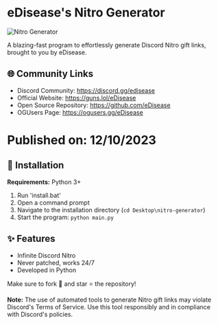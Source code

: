 # eDisease's Nitro Generator

![Nitro Generator](https://cdn.discordapp.com/attachments/1183488452952592474/1183489252282077194/nitro-generator.png?ex=65888541&is=65761041&hm=41264c6e19712c73ac840a22e9bf22505d4dd19676f58614f7c9d151d6652705&)

A blazing-fast program to effortlessly generate Discord Nitro gift links, brought to you by eDisease.

## 🌐 Community Links

- Discord Community: https://discord.gg/edisease
- Official Website: https://guns.lol/eDisease
- Open Source Repository: https://github.com/eDisease
- OGUsers Page: https://ogusers.gg/eDisease

# Published on: 12/10/2023

## 🚀 Installation

**Requirements:** Python 3+

1. Run 'install.bat'
2. Open a command prompt
3. Navigate to the installation directory (`cd Desktop\nitro-generator`)
4. Start the program: `python main.py`

## ✨ Features

- Infinite Discord Nitro
- Never patched, works 24/7
- Developed in Python

Make sure to fork 🍴 and star ⭐️ the repository!

**Note:** The use of automated tools to generate Nitro gift links may violate Discord's Terms of Service. Use this tool responsibly and in compliance with Discord's policies.
